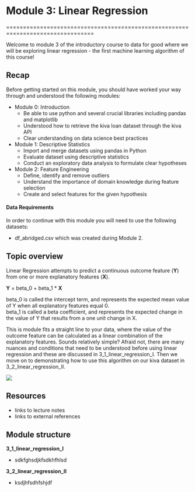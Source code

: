 # Module 3: Linear Regression
================================================================================

Welcome to module 3 of the introductory course to data for good where we will be exploring linear regression - the first machine learning algorithm of this course!
## Recap
Before getting started on this module, you should have worked your way through and understood the following modules:
- Module 0: Introduction
  - Be able to use python and several crucial libraries including pandas and matplotlib
  - Understood how to retrieve the kiva loan dataset through the kiva API
  - Clear understanding on data science best practices
- Module 1: Descriptive Statistics
  - Import and merge datasets using pandas in Python
  - Evaluate dataset using descriptive statistics
  - Conduct an exploratory data analysis to formulate clear hypotheses
- Module 2: Feature Engineering
  - Define, identify and remove outliers
  - Understand the importance of domain knowledge during feature selection
  - Create and select features for the given hypothesis

#### Data Requirements
In order to continue with this module you will need to use the following datasets:
- df_abridged.csv which was created during Module 2.

## Topic overview
Linear Regression attempts to predict a continuous outcome feature (**Y**) from one or more explanatory features (**X**).  


**Y** = beta_0 + beta_1 * **X**

beta_0 is called the intercept term, and represents the expected mean value of Y when all explanatory features equal 0.  
beta_1 is called a beta coefficient, and represents the expected change in the value of Y that results from a one unit change in X.

This is module fits a straight line to your data, where the value of the outcome feature can be calculated as a linear combination of the explanatory features. Sounds relatively simple? Afraid not, there are many nuances and conditions that need to be understood before using linear regression and these are discussed in 3_1_linear_regression_I. Then we move on to demonstrating how to use this algorithm on our kiva dataset in 3_2_linear_regression_II.

![]( https://imgs.xkcd.com/comics/linear_regression.png)


## Resources
- links to lecture notes
- links to external references

## Module structure
**3_1_linear_regression_I**
- sdkfghsdjkfsdkhfhlsd

**3_2_linear_regression_II**
- ksdjhfsdhfshjdf
